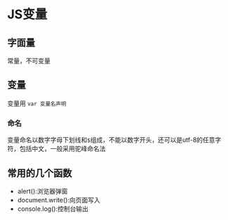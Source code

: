 # JS变量

## 字面量

常量，不可变量

## 变量

变量用 `var 变量名声明`

### 命名

变量命名以数字字母下划线和`$`组成，不能以数字开头，还可以是utf-8的任意字符，包括中文，一般采用驼峰命名法

## 常用的几个函数

* alert():浏览器弹窗
* document.write():向页面写入
* console.log():控制台输出